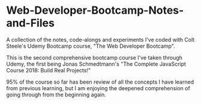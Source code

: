 # Web-Developer-Bootcamp-Notes-and-Files
A collection of the notes, code-alongs and experiments I've coded with Colt Steele's Udemy Bootcamp course, "The Web Developer Bootcamp".

This is the second comprehensive bootcamp course I've taken through Udemy, the first being Jonas Schmedtmann's "The Complete JavaScript Course 2018: Build Real Projects!"

95% of the course so far has been review of all the concepts I have learned from previous learning, but I am enjoying the deepened comprehension of going through from the beginning again.
